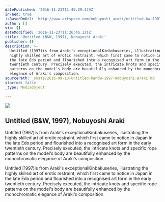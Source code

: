 ```yaml
---
datePublished: '2016-11-23T11:40:29.429Z'
inFeed: true
isBasedOnUrl: 'http://www.artspace.com/nobuyoshi_araki/untitled-bw-1997'
author: []
via: {}
dateModified: '2016-11-23T11:26:45.121Z'
title: 'Untitled (B&W, 1997), Nobuyoshi Araki'
publisher: {}
description: >-
  Untitled (1997)is from Araki's exceptionalKinbakuseries, illustrating the
  highly skilled art of erotic restraint, which first came to notice in Japan in
  the late Edo period and flourished into a recognised art form in the early
  twentieth century. Precisely executed, the intricate knots and specific rope
  patterns on the model's body are beautifully enhanced by the monochromatic
  elegance of Araki's composition.
sourcePath: _posts/2016-09-13-untitled-bandw-1997-nobuyoshi-araki.md
starred: false
_type: MediaObject

---
```

<article style=""><img src="https://imgflo.herokuapp.com/graph/2b2431f8e7ba7b0/972f87034669428ddef587b9e0a88fa8/noop.jpg?input=http%3A%2F%2Fd5wt70d4gnm1t.cloudfront.net%2Fmedia%2Fa-s%2Fartworks%2Fnobuyoshi-araki%2F28178-719702815947%2Fnobuyoshi-araki-untitled-bw-1997-320x240.jpg" /><h1>Untitled (B&amp;W, 1997), Nobuyoshi Araki</h1><p>Untitled (1997)is from Araki's exceptionalKinbakuseries, illustrating the highly skilled art of erotic restraint, which first came to notice in Japan in the late Edo period and flourished into a recognised art form in the early twentieth century. Precisely executed, the intricate knots and specific rope patterns on the model's body are beautifully enhanced by the monochromatic elegance of Araki's composition.</p></article>

Untitled (1997)is from Araki's exceptionalKinbakuseries, illustrating the highly skilled art of erotic restraint, which first came to notice in Japan in the late Edo period and flourished into a recognised art form in the early twentieth century. Precisely executed, the intricate knots and specific rope patterns on the model's body are beautifully enhanced by the monochromatic elegance of Araki's composition.